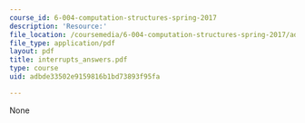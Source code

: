 ```yaml
---
course_id: 6-004-computation-structures-spring-2017
description: 'Resource:'
file_location: /coursemedia/6-004-computation-structures-spring-2017/adbde33502e9159816b1bd73893f95fa_interrupts_answers.pdf
file_type: application/pdf
layout: pdf
title: interrupts_answers.pdf
type: course
uid: adbde33502e9159816b1bd73893f95fa

---
```

None